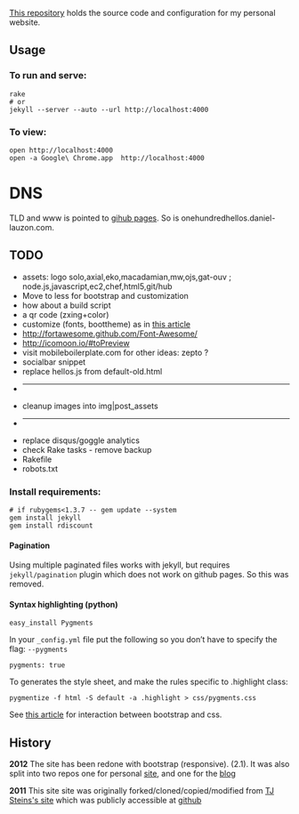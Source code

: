 [This repository](https://github.com/daneroo/onehundredhellos) holds the source code and configuration for my personal website.

## Usage

### To run and serve:

    rake
    # or
    jekyll --server --auto --url http://localhost:4000

### To view:

    open http://localhost:4000
    open -a Google\ Chrome.app  http://localhost:4000

# DNS
 TLD and www is pointed to [gihub pages](https://help.github.com/articles/setting-up-a-custom-domain-with-pages). 
 So is onehundredhellos.daniel-lauzon.com.

## TODO

* assets: logo solo,axial,eko,macadamian,mw,ojs,gat-ouv ; node.js,javascript,ec2,chef,html5,git/hub
* Move to less for bootstrap and customization
* how about a build script
* a qr code (zxing+color)
* customize (fonts, boottheme) as in [this article](http://antjanus.com/blog/web-design-tips/user-interface-usability/customize-twitter-bootstrap-into-themes/)
* http://fortawesome.github.com/Font-Awesome/
* http://icomoon.io/#toPreview
* visit mobileboilerplate.com for other ideas: zepto ?
* socialbar snippet
* replace hellos.js from default-old.html
* ------------------
* cleanup images into img|post_assets
* ----------------
*   replace disqus/goggle analytics
*   check Rake tasks - remove backup
*   Rakefile
*   robots.txt

### Install requirements:

    # if rubygems<1.3.7 -- gem update --system
    gem install jekyll
    gem install rdiscount

#### Pagination 
Using multiple paginated files works with jekyll, but requires `jekyll/pagination` plugin which does not work on github pages.
So this was removed.

#### Syntax highlighting (python)

    easy_install Pygments

In your `_config.yml` file put the following so you don’t have to specify the flag: `--pygments`

    pygments: true

To generates the style sheet, and make the rules specific to .highlight class:

    pygmentize -f html -S default -a .highlight > css/pygments.css
    
See [this article](http://www.stehem.net/2012/02/14/how-to-get-pygments-to-work-with-jekyll.html) for interaction between bootstrap and css.


## History
**2012** The site has been redone with bootstrap (responsive). (2.1). It was also split into two repos one for personal [site](http://daniel-lauzon.com/), and one for the [blog](http://onehundredhellos.daniel-lauzon.com/)

**2011** This site site was originally forked/cloned/copied/modified from [TJ Steins's site](http://tjstein.com/) which was publicly accessible at [github](https://github.com/bummercloud/tjstein.com)

    